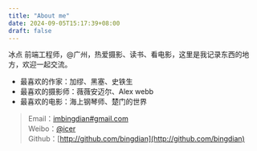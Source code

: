 ```yaml
---
title: "About me"
date: 2024-09-05T15:17:39+08:00
draft: false
---
```


冰点 前端工程师，@广州，热爱摄影、读书、看电影，这里是我记录东西的地方，欢迎一起交流。

- 最喜欢的作家：加缪、黑塞、史铁生
- 最喜欢的摄影师：薇薇安迈尔、Alex webb
- 最喜欢的电影：海上钢琴师、楚门的世界

> Email：[imbingdian#gmail.com](mailto:imbingdian@gmail.com) <br />
> Weibo：[@icer](http://weibo.com/wlog) <br />
> Github：[http://github.com/bingdian](http://github.com/bingdian)
